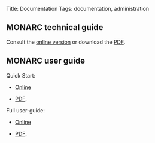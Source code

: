Title: Documentation
Tags: documentation, administration

MONARC technical guide
----------------------

Consult the [online version](/technical-guide/) or download the
[PDF](/pdfs/technical-guide.pdf).



MONARC user guide
-----------------

Quick Start:

* [Online](quick-start)

* [PDF](/pdfs/quick-start.pdf).

Full user-guide:

* [Online](full-user-guide)

* [PDF](/pdfs/full-user-guide.pdf).
